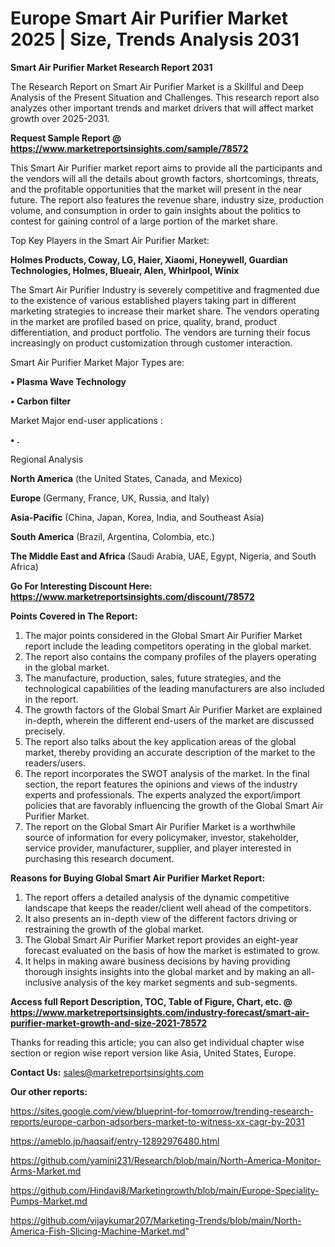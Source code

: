 # Europe Smart Air Purifier Market 2025 | Size, Trends Analysis 2031

<strong>Smart Air Purifier Market Research Report 2031</strong>

The Research Report on Smart Air Purifier Market is a Skillful and Deep Analysis of the Present Situation and Challenges. This research report also analyzes other important trends and market drivers that will affect market growth over 2025-2031.

<strong>Request Sample Report @ <a href=https://www.marketreportsinsights.com/sample/78572>https://www.marketreportsinsights.com/sample/78572</a></strong>

This Smart Air Purifier market report aims to provide all the participants and the vendors will all the details about growth factors, shortcomings, threats, and the profitable opportunities that the market will present in the near future. The report also features the revenue share, industry size, production volume, and consumption in order to gain insights about the politics to contest for gaining control of a large portion of the market share.

Top Key Players in the Smart Air Purifier Market:

<strong>Holmes Products, Coway, LG, Haier, Xiaomi, Honeywell, Guardian Technologies, Holmes, Blueair, Alen, Whirlpool, Winix</strong>

The Smart Air Purifier Industry is severely competitive and fragmented due to the existence of various established players taking part in different marketing strategies to increase their market share. The vendors operating in the market are profiled based on price, quality, brand, product differentiation, and product portfolio. The vendors are turning their focus increasingly on product customization through customer interaction.

Smart Air Purifier Market Major Types are:

<strong>• Plasma Wave Technology

• Carbon filter</strong>

Market Major end-user applications :

<strong>• .</strong>

Regional Analysis

</u><strong><b>North America</b></strong> (the United States, Canada, and Mexico)

<strong><b>Europe </b></strong>(Germany, France, UK, Russia, and Italy)

<strong><b>Asia-Pacific</b></strong> (China, Japan, Korea, India, and Southeast Asia)

<strong><b>South America</b></strong> (Brazil, Argentina, Colombia, etc.)

<strong><b>The Middle East and Africa</b></strong> (Saudi Arabia, UAE, Egypt, Nigeria, and South Africa)

<strong>Go For Interesting Discount Here: <a href=https://www.marketreportsinsights.com/discount/78572>https://www.marketreportsinsights.com/discount/78572</a></strong>

<strong>Points Covered in The Report:</strong>
<ol>
  <li>The major points considered in the Global Smart Air Purifier Market report include the leading competitors operating in the global market.</li>
  <li>The report also contains the company profiles of the players operating in the global market.</li>
  <li>The manufacture, production, sales, future strategies, and the technological capabilities of the leading manufacturers are also included in the report.</li>
  <li>The growth factors of the Global Smart Air Purifier Market are explained in-depth, wherein the different end-users of the market are discussed precisely.</li>
  <li>The report also talks about the key application areas of the global market, thereby providing an accurate description of the market to the readers/users.</li>
  <li>The report incorporates the SWOT analysis of the market. In the final section, the report features the opinions and views of the industry experts and professionals. The experts analyzed the export/import policies that are favorably influencing the growth of the Global Smart Air Purifier Market.</li>
  <li>The report on the Global Smart Air Purifier Market is a worthwhile source of information for every policymaker, investor, stakeholder, service provider, manufacturer, supplier, and player interested in purchasing this research document.</li>
</ol>
<strong>Reasons for Buying Global Smart Air Purifier Market Report:</strong>

<ol>
  <li>The report offers a detailed analysis of the dynamic competitive landscape that keeps the reader/client well ahead of the competitors.</li>
  <li>It also presents an in-depth view of the different factors driving or restraining the growth of the global market.</li>
  <li>The Global Smart Air Purifier Market report provides an eight-year forecast evaluated on the basis of how the market is estimated to grow.</li>
  <li>It helps in making aware business decisions by having providing thorough insights insights into the global market and by making an all-inclusive analysis of the key market segments and sub-segments.</li>
</ol>
<strong>Access full Report Description, TOC, Table of Figure, Chart, etc. @ <a href=https://www.marketreportsinsights.com/industry-forecast/smart-air-purifier-market-growth-and-size-2021-78572>https://www.marketreportsinsights.com/industry-forecast/smart-air-purifier-market-growth-and-size-2021-78572</a></strong>


Thanks for reading this article; you can also get individual chapter wise section or region wise report version like Asia, United States, Europe.

<strong>Contact Us:</strong>
sales@marketreportsinsights.com

<strong>Our other reports:</strong>

<a href=https://sites.google.com/view/blueprint-for-tomorrow/trending-research-reports/europe-carbon-adsorbers-market-to-witness-xx-cagr-by-2031>https://sites.google.com/view/blueprint-for-tomorrow/trending-research-reports/europe-carbon-adsorbers-market-to-witness-xx-cagr-by-2031</a>

<a href=https://ameblo.jp/haqsaif/entry-12892976480.html>https://ameblo.jp/haqsaif/entry-12892976480.html</a>

<a href=https://github.com/yamini231/Research/blob/main/North-America-Monitor-Arms-Market.md>https://github.com/yamini231/Research/blob/main/North-America-Monitor-Arms-Market.md</a>

<a href=https://github.com/Hindavi8/Marketingrowth/blob/main/Europe-Speciality-Pumps-Market.md>https://github.com/Hindavi8/Marketingrowth/blob/main/Europe-Speciality-Pumps-Market.md</a>

<a href=https://github.com/vijaykumar207/Marketing-Trends/blob/main/North-America-Fish-Slicing-Machine-Market.md>https://github.com/vijaykumar207/Marketing-Trends/blob/main/North-America-Fish-Slicing-Machine-Market.md</a>"
